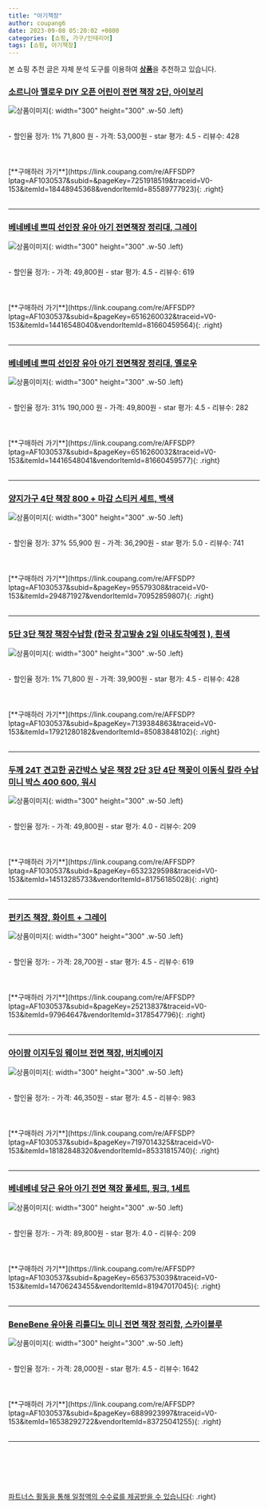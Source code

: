 ```yaml
---
title: "아기책장"
author: coupang6
date: 2023-09-08 05:20:02 +0800
categories: [쇼핑, 가구/인테리어]
tags: [쇼핑, 아기책장]
---
```


본 쇼핑 추천 글은 자체 분석 도구를 이용하여 [**상품**](https://link.coupang.com/a/bao1ui)을 추천하고 있습니다.

### [소르니아 멜로우 DIY 오픈 어린이 전면 책장 2단, 아이보리](https://link.coupang.com/re/AFFSDP?lptag=AF1030537&subid=&pageKey=7251918519&traceid=V0-153&itemId=18448945368&vendorItemId=85589777923)

![상품이미지](https://thumbnail9.coupangcdn.com/thumbnails/remote/230x230ex/image/retail/images/6750686729370967-4368c642-ebc9-4a07-b00f-4c852a19e0d6.jpg){: width="300" height="300" .w-50 .left}


<br>
- 할인율 정가: 1%  71,800   원
- 가격: 53,000원
- star 평가: 4.5
- 리뷰수: 428
<br>
<br>
<br>
<br>
[**구매하러 가기**](https://link.coupang.com/re/AFFSDP?lptag=AF1030537&subid=&pageKey=7251918519&traceid=V0-153&itemId=18448945368&vendorItemId=85589777923){: .right}
<br>
<br>

---

### [베네베네 쁘띠 선인장 유아 아기 전면책장 정리대, 그레이](https://link.coupang.com/re/AFFSDP?lptag=AF1030537&subid=&pageKey=6516260032&traceid=V0-153&itemId=14416548040&vendorItemId=81660459564)

![상품이미지](https://thumbnail10.coupangcdn.com/thumbnails/remote/230x230ex/image/vendor_inventory/5f76/983b8adb809daeace2fd951deebd42f3eef5781859271d39b9ba55e3a7fd.jpg){: width="300" height="300" .w-50 .left}


<br>
- 할인율 정가: 
- 가격: 49,800원
- star 평가: 4.5
- 리뷰수: 619
<br>
<br>
<br>
<br>
[**구매하러 가기**](https://link.coupang.com/re/AFFSDP?lptag=AF1030537&subid=&pageKey=6516260032&traceid=V0-153&itemId=14416548040&vendorItemId=81660459564){: .right}
<br>
<br>

---

### [베네베네 쁘띠 선인장 유아 아기 전면책장 정리대, 옐로우](https://link.coupang.com/re/AFFSDP?lptag=AF1030537&subid=&pageKey=6516260032&traceid=V0-153&itemId=14416548041&vendorItemId=81660459577)

![상품이미지](https://thumbnail10.coupangcdn.com/thumbnails/remote/230x230ex/image/vendor_inventory/5f76/983b8adb809daeace2fd951deebd42f3eef5781859271d39b9ba55e3a7fd.jpg){: width="300" height="300" .w-50 .left}


<br>
- 할인율 정가: 31%  190,000   원
- 가격: 49,800원
- star 평가: 4.5
- 리뷰수: 282
<br>
<br>
<br>
<br>
[**구매하러 가기**](https://link.coupang.com/re/AFFSDP?lptag=AF1030537&subid=&pageKey=6516260032&traceid=V0-153&itemId=14416548041&vendorItemId=81660459577){: .right}
<br>
<br>

---

### [양지가구 4단 책장 800 + 마감 스티커 세트, 백색](https://link.coupang.com/re/AFFSDP?lptag=AF1030537&subid=&pageKey=95579308&traceid=V0-153&itemId=294871927&vendorItemId=70952859807)

![상품이미지](https://thumbnail6.coupangcdn.com/thumbnails/remote/230x230ex/image/retail/images/3446227573230740-f2ae42da-26c9-4520-a216-c5648aead78b.jpg){: width="300" height="300" .w-50 .left}


<br>
- 할인율 정가: 37%  55,900   원
- 가격: 36,290원
- star 평가: 5.0
- 리뷰수: 741
<br>
<br>
<br>
<br>
[**구매하러 가기**](https://link.coupang.com/re/AFFSDP?lptag=AF1030537&subid=&pageKey=95579308&traceid=V0-153&itemId=294871927&vendorItemId=70952859807){: .right}
<br>
<br>

---

### [5단 3단 책장 책장수납함 (한국 창고발송 2일 이내도착예정 ), 흰색](https://link.coupang.com/re/AFFSDP?lptag=AF1030537&subid=&pageKey=7139384863&traceid=V0-153&itemId=17921280182&vendorItemId=85083848102)

![상품이미지](https://thumbnail10.coupangcdn.com/thumbnails/remote/230x230ex/image/vendor_inventory/483b/a7ee8a1ec53d5afb126dd91290c6a5e1ee19da10b7dfdfa68e50afabcbd4.jpg){: width="300" height="300" .w-50 .left}


<br>
- 할인율 정가: 1%  71,800   원
- 가격: 39,900원
- star 평가: 4.5
- 리뷰수: 428
<br>
<br>
<br>
<br>
[**구매하러 가기**](https://link.coupang.com/re/AFFSDP?lptag=AF1030537&subid=&pageKey=7139384863&traceid=V0-153&itemId=17921280182&vendorItemId=85083848102){: .right}
<br>
<br>

---

### [두께 24T 견고한 공간박스 낮은 책장 2단 3단 4단 책꽂이 이동식 칼라 수납 미니 박스 400 600, 워시](https://link.coupang.com/re/AFFSDP?lptag=AF1030537&subid=&pageKey=6532329598&traceid=V0-153&itemId=14513285733&vendorItemId=81756185028)

![상품이미지](https://thumbnail9.coupangcdn.com/thumbnails/remote/230x230ex/image/vendor_inventory/1dd5/97702a8c7c3b341c49fe02958dbd7226239f16fbba2bf096a3692ef48912.jpg){: width="300" height="300" .w-50 .left}


<br>
- 할인율 정가: 
- 가격: 49,800원
- star 평가: 4.0
- 리뷰수: 209
<br>
<br>
<br>
<br>
[**구매하러 가기**](https://link.coupang.com/re/AFFSDP?lptag=AF1030537&subid=&pageKey=6532329598&traceid=V0-153&itemId=14513285733&vendorItemId=81756185028){: .right}
<br>
<br>

---

### [펀키즈 책장, 화이트 + 그레이](https://link.coupang.com/re/AFFSDP?lptag=AF1030537&subid=&pageKey=25213837&traceid=V0-153&itemId=97964647&vendorItemId=3178547796)

![상품이미지](https://thumbnail9.coupangcdn.com/thumbnails/remote/230x230ex/image/retail/images/2017/06/27/12/1/6246c69a-992b-4abd-afc5-053152d6d6ce.jpg){: width="300" height="300" .w-50 .left}


<br>
- 할인율 정가: 
- 가격: 28,700원
- star 평가: 4.5
- 리뷰수: 619
<br>
<br>
<br>
<br>
[**구매하러 가기**](https://link.coupang.com/re/AFFSDP?lptag=AF1030537&subid=&pageKey=25213837&traceid=V0-153&itemId=97964647&vendorItemId=3178547796){: .right}
<br>
<br>

---

### [아이팜 이지두잉 웨이브 전면 책장, 버치베이지](https://link.coupang.com/re/AFFSDP?lptag=AF1030537&subid=&pageKey=7197014325&traceid=V0-153&itemId=18182848320&vendorItemId=85331815740)

![상품이미지](https://thumbnail6.coupangcdn.com/thumbnails/remote/230x230ex/image/rs_quotation_api/kpkodyxa/12c7dcc17d654603b7d1f55c9d1d6c72.jpg){: width="300" height="300" .w-50 .left}


<br>
- 할인율 정가: 
- 가격: 46,350원
- star 평가: 4.5
- 리뷰수: 983
<br>
<br>
<br>
<br>
[**구매하러 가기**](https://link.coupang.com/re/AFFSDP?lptag=AF1030537&subid=&pageKey=7197014325&traceid=V0-153&itemId=18182848320&vendorItemId=85331815740){: .right}
<br>
<br>

---

### [베네베네 당근 유아 아기 전면 책장 풀세트, 핑크, 1세트](https://link.coupang.com/re/AFFSDP?lptag=AF1030537&subid=&pageKey=6563753039&traceid=V0-153&itemId=14706243455&vendorItemId=81947017045)

![상품이미지](https://thumbnail6.coupangcdn.com/thumbnails/remote/230x230ex/image/vendor_inventory/43c4/c108b7d6fbaf2b9ee2552a8ea6d671501c53065be08e1e33377db1f5fcff.jpg){: width="300" height="300" .w-50 .left}


<br>
- 할인율 정가: 
- 가격: 89,800원
- star 평가: 4.0
- 리뷰수: 209
<br>
<br>
<br>
<br>
[**구매하러 가기**](https://link.coupang.com/re/AFFSDP?lptag=AF1030537&subid=&pageKey=6563753039&traceid=V0-153&itemId=14706243455&vendorItemId=81947017045){: .right}
<br>
<br>

---

### [BeneBene 유아용 리틀디노 미니 전면 책장 정리함, 스카이블루](https://link.coupang.com/re/AFFSDP?lptag=AF1030537&subid=&pageKey=6889923997&traceid=V0-153&itemId=16538292722&vendorItemId=83725041255)

![상품이미지](https://thumbnail10.coupangcdn.com/thumbnails/remote/230x230ex/image/retail/images/2022/11/03/11/6/a5da839d-ebcd-48aa-b6e7-8329b766d92f.jpg){: width="300" height="300" .w-50 .left}


<br>
- 할인율 정가: 
- 가격: 28,000원
- star 평가: 4.5
- 리뷰수: 1642
<br>
<br>
<br>
<br>
[**구매하러 가기**](https://link.coupang.com/re/AFFSDP?lptag=AF1030537&subid=&pageKey=6889923997&traceid=V0-153&itemId=16538292722&vendorItemId=83725041255){: .right}
<br>
<br>

---
<br><br><br><br><br> [파트너스 활동을 통해 일정액의 수수료를 제공받을 수 있습니다](https://link.coupang.com/a/bao1ui){: .right}